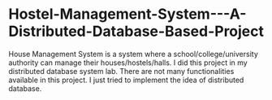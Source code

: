 # Hostel-Management-System---A-Distributed-Database-Based-Project
House Management System is a system where a school/college/university authority can manage their houses/hostels/halls. I did this project in my distributed database system lab. There are not many functionalities available in this project. I just tried to implement the idea of distributed database.
